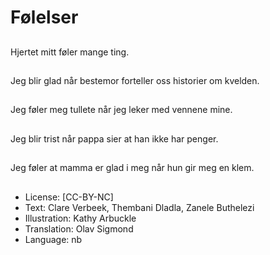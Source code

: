 # Følelser

##
Hjertet mitt føler mange ting.

##
Jeg blir glad når bestemor forteller oss historier om kvelden.

##
Jeg føler meg tullete når jeg leker med vennene mine.

##
Jeg blir trist når pappa sier at han ikke har penger.

##
Jeg føler at mamma er glad i meg når hun gir meg en klem.

##
* License: [CC-BY-NC]
* Text: Clare Verbeek, Thembani Dladla, Zanele Buthelezi
* Illustration: Kathy Arbuckle
* Translation: Olav Sigmond
* Language: nb
